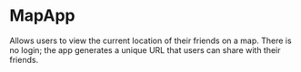 # MapApp

Allows users to view the current location of their friends on a map. There is no login; the app generates a unique URL that users can share with their friends.
